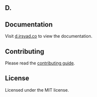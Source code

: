 ## D.


## Documentation
Visit [d.irsyad.co](https://d.irsyad.co/docs/getting-started/introduction) to view the documentation.

## Contributing

Please read the [contributing guide](https://d.irsyad.co/docs/prologue/contribution-guide).

## License
Licensed under the MIT license.
